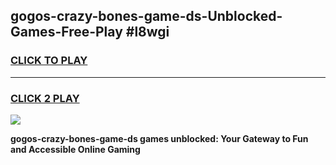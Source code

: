 
## gogos-crazy-bones-game-ds-Unblocked-Games-Free-Play #l8wgi
<h3>
<a href="https://us.freeplayer.one?title=gogos-crazy-bones-game-ds&ref=9M">CLICK TO PLAY</a></h3>
<hr>

<h3>
<a href="https://us.freeplayer.one?title=gogos-crazy-bones-game-ds&ref=9M">CLICK 2 PLAY</a>
  
</h3>

<a href="https://us.freeplayer.one?title=gogos-crazy-bones-game-ds&ref=9M"><img src="https://clearcache.store/games.png"></a>


**gogos-crazy-bones-game-ds games unblocked: Your Gateway to Fun and Accessible Online Gaming**
